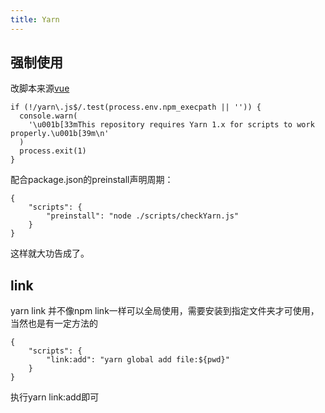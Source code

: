 ```yaml
---
title: Yarn
---
```


## 强制使用

改脚本来源[vue](https://github.com/vuejs/vue-next/blob/master/scripts/checkYarn.js)

```
if (!/yarn\.js$/.test(process.env.npm_execpath || '')) {
  console.warn(
    '\u001b[33mThis repository requires Yarn 1.x for scripts to work properly.\u001b[39m\n'
  )
  process.exit(1)
}
```
配合package.json的preinstall声明周期：

```
{
    "scripts": {
        "preinstall": "node ./scripts/checkYarn.js"
    }
}
```

这样就大功告成了。

## link

yarn link 并不像npm link一样可以全局使用，需要安装到指定文件夹才可使用，当然也是有一定方法的

```
{
    "scripts": {
        "link:add": "yarn global add file:${pwd}"
    }
}
```
执行yarn link:add即可